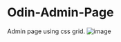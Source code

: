 # Odin-Admin-Page
Admin page using css grid.
![image](https://github.com/user-attachments/assets/a2bf9758-615a-41fa-84f5-c65b019d6126)

